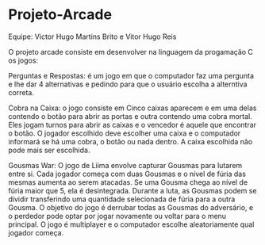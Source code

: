 # Projeto-Arcade
Equipe: Victor Hugo Martins Brito e Vitor Hugo Reis

O projeto arcade consiste em desenvolver na linguagem da progamação C os jogos:

Perguntas e Respostas: é um jogo em que o computador faz uma pergunta e lhe dar 4 alternativas e pedindo para que o usuário escolha a alterntiva correta.

Cobra na Caixa: o jogo consiste em Cinco caixas aparecem e em uma delas contendo o botão para abrir as portas e outra contendo uma cobra mortal. Eles jogam turnos para abrir as caixas e o vencedor é aquele que encontrar o botão. O jogador escolhido deve escolher uma caixa e o computador informará se há uma cobra, o botão ou nada dentro. A caixa escolhida não pode mais ser escolhida.

Gousmas War: O jogo de Liima envolve capturar Gousmas para lutarem entre si. Cada jogador começa com duas Gousmas e o nível de fúria das mesmas aumenta ao serem atacadas. Se uma Gousma chega ao nível de fúria maior que 5, ela é desintegrada. Durante a luta, as Gousmas podem se dividir transferindo uma quantidade selecionada de fúria para a outra Gousma. O objetivo do jogo é derrubar todas as Gousmas do adversário, e o perdedor pode optar por jogar novamente ou voltar para o menu principal. O jogo é multiplayer e o computador escolhe aleatoriamente qual jogador começa.
